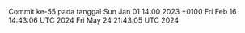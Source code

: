 Commit ke-55 pada tanggal Sun Jan 01 14:00 2023 +0100
Fri Feb 16 14:43:06 UTC 2024
Fri May 24 21:43:05 UTC 2024
